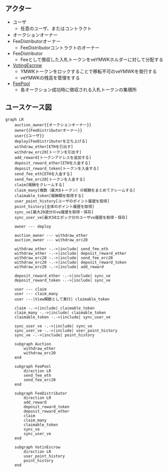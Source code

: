 ## アクター

- ユーザ
  - 任意のユーザ、またはコントラクト
- オークションオーナー
- FeeDistributorオーナー
  - FeeDistributorコントラクトのオーナー
- FeeDistributor
  - Feeとして徴収した入札トークンをveYMWKホルダーに対して分配する
- [VotingEscrow](./index.md)
  - YMWKトークンをロックすることで移転不可のveYMWKを発行する
  - veYMWKの残高を管理をする
- [FeePool](../FeePool/index.md)
  - 各オークション成功時に徴収される入札トークンの集積所

## ユースケース図

```mermaid
graph LR
    auction_owner{{オークションオーナー}}
    owner{{FeeDistributorオーナー}}
    user{{ユーザ}}
    deploy[FeeDistributorを立ち上げる]
    withdraw_ether[ETHを引出す]
    withdraw_erc20[トークンを引出す]
    add_reward[トークンアドレスを追加する]
    deposit_reward_ether[ETHを入金する]
    deposit_reward_token[トークンを入金する]
    send_fee_eth[ETHを入金する]
    send_fee_erc20[トークンを入金する]
    claim[報酬をクレームする]
    claim_many[複数（最大8トークン）の報酬をまとめてクレームする]
    claimable_token[報酬額を取得する]
    user_point_history[ユーザのポイント履歴を取得]
    point_history[全体のポイント履歴を取得]
    sync_ve[最大20週分のve履歴を取得・保存]
    sync_user_ve[最大50エポック分のユーザve履歴を取得・保存]

    owner --- deploy

    auction_owner --- withdraw_ether
    auction_owner --- withdraw_erc20

    withdraw_ether -.->|include| send_fee_eth
    withdraw_ether -.->|include| deposit_reward_ether
    withdraw_erc20 -.->|include| send_fee_erc20
    withdraw_erc20 -.->|include| deposit_reward_token
    withdraw_erc20 -.->|include| add_reward

    deposit_reward_ether -.->|include| sync_ve
    deposit_reward_token -.->|include| sync_ve

    user --- claim
    user --- claim_many
    user ---|View関数として実行| claimable_token

    claim -.->|include| claimable_token
    claim_many -.->|include| claimable_token
    claimable_token -.->|include| sync_user_ve

    sync_user_ve -.->|include| sync_ve
    sync_user_ve -.->|include| user_point_history
    sync_ve -.->|include| point_history

    subgraph Auction
        withdraw_ether
        withdraw_erc20
    end

    subgraph FeePool
        direction LR
        send_fee_eth
        send_fee_erc20
    end

    subgraph FeeDistributor
        direction LR
        add_reward
        deposit_reward_token
        deposit_reward_ether
        claim
        claim_many
        claimable_token
        sync_ve
        sync_user_ve
    end

    subgraph VotinEscrow
        direction LR
        user_point_history
        point_history
    end

```
